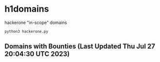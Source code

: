 # h1domains
hackerone "in-scope" domains

`python3 hackerone.py`
## Domains with Bounties (Last Updated Thu Jul 27 20:04:30 UTC 2023)
```

```
